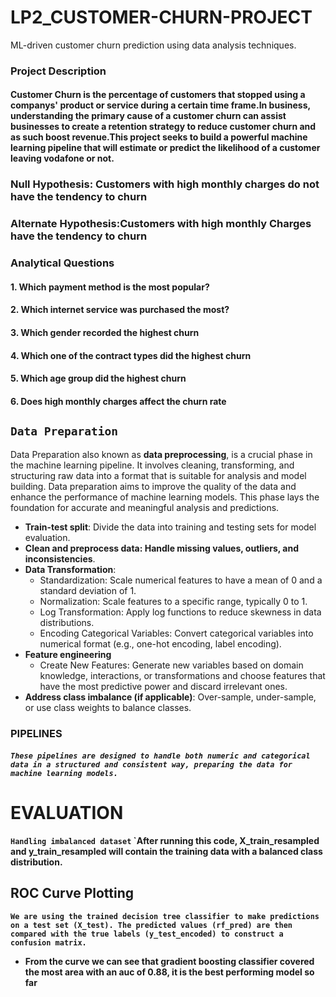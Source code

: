 # LP2_CUSTOMER-CHURN-PROJECT
ML-driven customer churn prediction using data analysis techniques.
### **Project Description**
#### Customer Churn is the percentage of customers that stopped using a companys' product or service during a certain time frame.In business, understanding the primary cause of a customer churn can assist businesses to create a retention strategy to reduce customer churn and as such boost revenue.This project seeks to build a powerful machine learning pipeline that will estimate or predict the likelihood of a customer leaving vodafone or not.
### **Null Hypothesis**: Customers with high monthly charges do not have the tendency to churn

### **Alternate Hypothesis**:Customers with high monthly Charges have the tendency to churn
### **Analytical Questions**
#### 1.  Which payment method is the most popular?
#### 2.  Which internet service was purchased the most?
#### 3.  Which gender recorded the highest churn
#### 4.  Which one of the contract types did the highest churn
#### 5.  Which age group did the highest churn
#### 6.  Does high monthly charges affect the churn rate
##  `Data Preparation`

Data Preparation also known as **data preprocessing**, is a crucial phase in the machine learning pipeline. It involves cleaning, transforming, and structuring raw data into a format that is suitable for analysis and model building. Data preparation aims to improve the quality of the data and enhance the performance of machine learning models. This phase lays the foundation for accurate and meaningful analysis and predictions.

- **Train-test split**: Divide the data into training and testing sets for model evaluation.
- **Clean and preprocess data: Handle missing values, outliers, and inconsistencies**.
- **Data Transformation**:
    - Standardization: Scale numerical features to have a mean of 0 and a standard deviation of 1.
    - Normalization: Scale features to a specific range, typically 0 to 1.
    - Log Transformation: Apply log functions to reduce skewness in data distributions.
    - Encoding Categorical Variables: Convert categorical variables into numerical format (e.g., one-hot encoding, label encoding).
- **Feature engineering**
    - Create New Features: Generate new variables based on domain knowledge, interactions, or transformations and choose features that have the most predictive power and discard irrelevant ones.
- **Address class imbalance (if applicable)**: Over-sample, under-sample, or use class weights to balance classes.
### <b> PIPELINES
##### `These pipelines are designed to handle both numeric and categorical data in a structured and consistent way, preparing the data for machine learning models.`
# <B>EVALUATION
`Handling imbalanced dataset` 
`After running this code, X_train_resampled and y_train_resampled will contain the training data with a balanced class distribution.
## **ROC Curve Plotting**
`We are using the trained decision tree classifier to make predictions on a test set (X_test). The predicted values (rf_pred) are then compared with the true labels (y_test_encoded) to construct a confusion matrix.`
- From the curve we can see that gradient boosting classifier covered the most area with an auc of 0.88, it is the best performing model so far